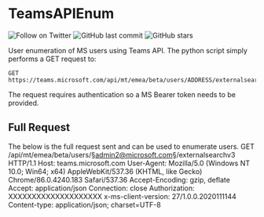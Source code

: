 # TeamsAPIEnum
![Follow on Twitter](https://img.shields.io/twitter/follow/initroott?label=Follow%20&style=social)
![GitHub last commit](https://img.shields.io/github/last-commit/initroot/TeamsAPIEnum)
![GitHub stars](https://img.shields.io/github/stars/initroot/TeamsAPIEnum)

User enumeration of MS users using Teams API. The python script simply performs a GET request to:

	GET https://teams.microsoft.com/api/mt/emea/beta/users/ADDRESS/externalsearchv3

The request requires authentication so a MS Bearer token needs to be provided.
	
## Full Request 
The below is the full request sent and can be used to enumerate users.
	GET /api/mt/emea/beta/users/§admin2@microsoft.com§/externalsearchv3 HTTP/1.1
	Host: teams.microsoft.com
	User-Agent: Mozilla/5.0 (Windows NT 10.0; Win64; x64) AppleWebKit/537.36 (KHTML, like Gecko) Chrome/86.0.4240.183 Safari/537.36
	Accept-Encoding: gzip, deflate
	Accept: application/json
	Connection: close
	Authorization: XXXXXXXXXXXXXXXXXXXX
	x-ms-client-version: 27/1.0.0.2020111144
	Content-type: application/json; charset=UTF-8




	
	
